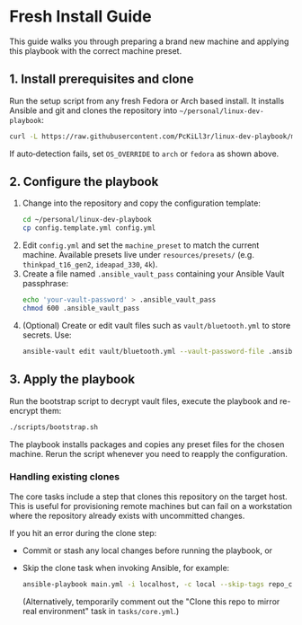 # Fresh Install Guide

This guide walks you through preparing a brand new machine and applying this playbook with the correct machine preset.

## 1. Install prerequisites and clone

Run the setup script from any fresh Fedora or Arch based install. It installs Ansible and git and clones the repository into `~/personal/linux-dev-playbook`:

```bash
curl -L https://raw.githubusercontent.com/PcKiLl3r/linux-dev-playbook/master/resources/setup.sh | OS_OVERRIDE=<arch|fedora> bash
```

If auto‑detection fails, set `OS_OVERRIDE` to `arch` or `fedora` as shown above.

## 2. Configure the playbook

1. Change into the repository and copy the configuration template:
   ```bash
   cd ~/personal/linux-dev-playbook
   cp config.template.yml config.yml
   ```
2. Edit `config.yml` and set the `machine_preset` to match the current machine. Available presets live under `resources/presets/` (e.g. `thinkpad_t16_gen2`, `ideapad_330`, `4k`).
3. Create a file named `.ansible_vault_pass` containing your Ansible Vault passphrase:
   ```bash
   echo 'your‑vault‑password' > .ansible_vault_pass
   chmod 600 .ansible_vault_pass
   ```
4. (Optional) Create or edit vault files such as `vault/bluetooth.yml` to store secrets. Use:
   ```bash
   ansible-vault edit vault/bluetooth.yml --vault-password-file .ansible_vault_pass
   ```

## 3. Apply the playbook

Run the bootstrap script to decrypt vault files, execute the playbook and re-encrypt them:

```bash
./scripts/bootstrap.sh
```

The playbook installs packages and copies any preset files for the chosen machine. Rerun the script whenever you need to reapply the configuration.

### Handling existing clones

The core tasks include a step that clones this repository on the target host. This is useful for provisioning remote machines but can fail on a workstation where the repository already exists with uncommitted changes.

If you hit an error during the clone step:

- Commit or stash any local changes before running the playbook, or
- Skip the clone task when invoking Ansible, for example:

  ```bash
  ansible-playbook main.yml -i localhost, -c local --skip-tags repo_clone
  ```

  (Alternatively, temporarily comment out the "Clone this repo to mirror real environment" task in `tasks/core.yml`.)
